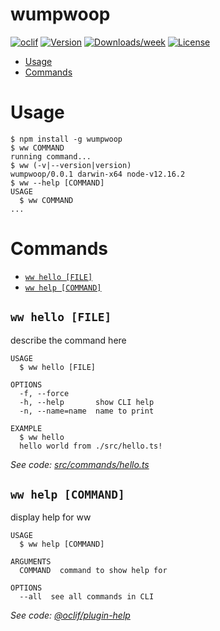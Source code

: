 # wumpwoop

[![oclif](https://img.shields.io/badge/cli-oclif-brightgreen.svg)](https://oclif.io)
[![Version](https://img.shields.io/npm/v/wumpwoop.svg)](https://npmjs.org/package/wumpwoop)
[![Downloads/week](https://img.shields.io/npm/dw/wumpwoop.svg)](https://npmjs.org/package/wumpwoop)
[![License](https://img.shields.io/npm/l/wumpwoop.svg)](https://github.com/HenryNguyen5/wumpwoop/blob/master/package.json)

<!-- toc -->

- [Usage](#usage)
- [Commands](#commands)
<!-- tocstop -->

# Usage

<!-- usage -->

```sh-session
$ npm install -g wumpwoop
$ ww COMMAND
running command...
$ ww (-v|--version|version)
wumpwoop/0.0.1 darwin-x64 node-v12.16.2
$ ww --help [COMMAND]
USAGE
  $ ww COMMAND
...
```

<!-- usagestop -->

# Commands

<!-- commands -->

- [`ww hello [FILE]`](#ww-hello-file)
- [`ww help [COMMAND]`](#ww-help-command)

## `ww hello [FILE]`

describe the command here

```
USAGE
  $ ww hello [FILE]

OPTIONS
  -f, --force
  -h, --help       show CLI help
  -n, --name=name  name to print

EXAMPLE
  $ ww hello
  hello world from ./src/hello.ts!
```

_See code: [src/commands/hello.ts](https://github.com/HenryNguyen5/wumpwoop/blob/v0.0.1/src/commands/hello.ts)_

## `ww help [COMMAND]`

display help for ww

```
USAGE
  $ ww help [COMMAND]

ARGUMENTS
  COMMAND  command to show help for

OPTIONS
  --all  see all commands in CLI
```

_See code: [@oclif/plugin-help](https://github.com/oclif/plugin-help/blob/v3.1.0/src/commands/help.ts)_

<!-- commandsstop -->

